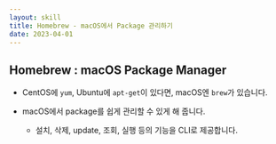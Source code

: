```yaml
---
layout: skill
title: Homebrew - macOS에서 Package 관리하기
date: 2023-04-01
---
```





## Homebrew : macOS Package Manager

- CentOS에 `yum`, Ubuntu에 `apt-get`이 있다면, macOS엔 `brew`가 있습니다.

- macOS에서 package를 쉽게 관리할 수 있게 해 줍니다.
    - 설치, 삭제, update, 조회, 실행 등의 기능을 CLI로 제공합니다.
